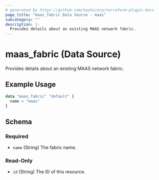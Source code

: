 ```yaml
---
# generated by https://github.com/hashicorp/terraform-plugin-docs
page_title: "maas_fabric Data Source - maas"
subcategory: ""
description: |-
  Provides details about an existing MAAS network fabric.
---
```


# maas_fabric (Data Source)

Provides details about an existing MAAS network fabric.

## Example Usage

```terraform
data "maas_fabric" "default" {
  name = "maas"
}
```

<!-- schema generated by tfplugindocs -->
## Schema

### Required

- `name` (String) The fabric name.

### Read-Only

- `id` (String) The ID of this resource.


